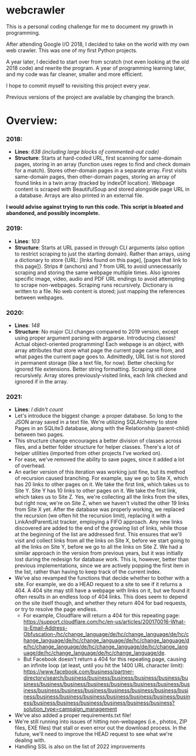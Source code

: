 # webcrawler
This is a personal coding challenge for me to document my growth in programming.

After attending Google I/O 2018, I decided to take on the world with my own web crawler. This was one of my first Python projects.

A year later, I decided to start over from scratch (not even looking at the old 2018 code) and rewrite the program. A year of programming learning later, and my code was far cleaner, smaller and more efficient.

I hope to commit myself to revisiting this project every year.

Previous versions of the project are available by changing the branch.

# Overview:
### **2018**:

* **Lines**: *638 (including large blocks of commented-out code)*
* **Structure**: Starts at hard-coded URL, first scanning for same-domain pages, storing in an array (function uses regex to find and check domain for a match). Stores other-domain pages in a separate array. First visits same-domain pages, then other-domain pages, storing an array of found links in a twin array (tracked by indexOf location). Webpage content is scraped with BeautifulSoup and stored alongside page URL in a database. Arrays are also printed in an external file.

**I would advise against trying to run this code. This script is bloated and abandoned, and possibly incomplete.**


### **2019**:

* **Lines**: *103*
* **Structure**: Starts at URL passed in through CLI arguments (also option to restrict scraping to just the starting domain). Rather than arrays, using a dictionary to store {URL: [links found on this page], [pages that link to this page]}. Strips # (anchors) and ? from URL to avoid unnecessarily scraping and storing the same webpage multiple times. Also ignores specific image, video, audio and PDF URL endings to avoid attempting to scrape non-webpages. Scraping runs recursively. Dictionary is written to a file. No web content is stored; just mapping the references between webpages.


### **2020**:

* **Lines**: *148*
* **Structure**: No major CLI changes compared to 2019 version, except using proper argument parsing with argparse. Introducing classes! Actual object-oriented programming! Each webpage is an object, with array attributes that store what page the current page came from, and what pages the current page goes to. Admittedly, URL list is not stored in permanent storage (like a text file, for now). Better checking for ignored file extensions. Better string formatting. Scraping still done recursively. Array stores previously-visited links, each link checked and ignored if in the array.

### **2021**:

* **Lines**: *I didn't count*
* Let's introduce the biggest change: a proper database. So long to the JSON array saved in a text file. We're utilizing SQLAlchemy to store Pages in an SQLite3 database, along with the Relationship (parent-child) between two pages.
* This structure change encourages a better division of classes across files, and a better folder structure for helper classes. There's a lot of helper utilities (imported from other projects I've worked on).
* For ease, we've removed the ability to save pages, since it added a lot of overhead.
* An earlier version of this iteration was working just fine, but its method of recursion caused branching. For example, say we go to Site X, which has 20 links to other pages on it. We take the first link, which takes us to Site Y. Site Y has 10 links to other pages on it. We take the first link, which takes us to Site Z. Yes, we're collecting all the links from the sites, but right now, we're on Site Z, when we haven't visited the other 19 links from Site X yet. After the database was properly working, we replaced the recursion (we often hit the recursion limit), replacing it with a LinkAndParentList tracker, employing a FIFO approach. Any new links discovered are added to the end of the growing list of links, while those at the beginning of the list are addressed first. This ensures that we'll visit and collect links from all the links on Site X, before we start going to all the links on Site Y, before we go to all the links on Site Z. We had a similar approach in the version from previous years, but it was initially lost during the redesign for database work. This is, however, better than previous implementations, since we are actively popping the first item in the list, rather than having to keep track of the current index.
* We've also revamped the functions that decide whether to bother with a site. For example, we do a HEAD request to a site to see if it returns a 404. A 404 site may still have a webpage with links on it, but we found it often results in an endless loop of 404 links. This does seem to depend on the site itself though, and whether they return 404 for bad requests, or try to resolve the page endless. 
  * For example, Cloudflare will return a 404 for this repeating page: https://support.cloudflare.com/hc/en-us/articles/200170016-What-is-Email-Address-Obfuscation-/hc/change_language/de/hc/change_language/de/hc/change_language/de/hc/change_language/de/hc/change_language/de/hc/change_language/de/hc/change_language/de/hc/change_language/de/hc/change_language/de/hc/change_language/de.
  * But Facebook doesn't return a 404 for this repeating page, causing an infinite loop (at least, until you hit the 1400 URL character limit): https://www.facebook.com/business/partner-directory/search/business/business/business/business/business/business/business/business/business/business/business/business/business/business/business/business/business/business/business/business/business/business/business/business/business/business/business/business/business/business/business/business/business?solution_type=campaign_management
* We've also added a proper requirements.txt file!
* We're still running into issues of hitting non-webpages (i.e., photos, ZIP files, EXE files) that stall or even error out the download process. In the future, we'll need to improve the HEAD request to see what we're dealing with.
* Handling SSL is also on the list of 2022 improvements